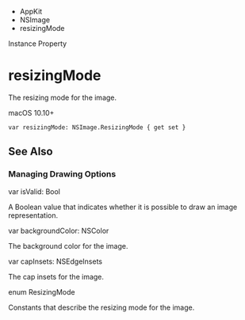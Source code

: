 

- AppKit
- NSImage
-  resizingMode 

Instance Property

# resizingMode

The resizing mode for the image.

macOS 10.10+

``` source
var resizingMode: NSImage.ResizingMode { get set }
```

## See Also

### Managing Drawing Options

var isValid: Bool

A Boolean value that indicates whether it is possible to draw an image representation.

var backgroundColor: NSColor

The background color for the image.

var capInsets: NSEdgeInsets

The cap insets for the image.

enum ResizingMode

Constants that describe the resizing mode for the image.

